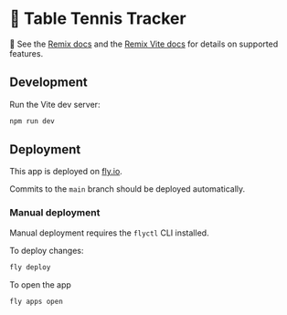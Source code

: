 # 🏓 Table Tennis Tracker

📖 See the [Remix docs](https://remix.run/docs) and the [Remix Vite docs](https://remix.run/docs/en/main/guides/vite) for details on supported features.

## Development

Run the Vite dev server:

```sh
npm run dev
```

## Deployment

This app is deployed on [fly.io](https://fly.io).

Commits to the `main` branch should be deployed automatically.

### Manual deployment

Manual deployment requires the `flyctl` CLI installed.

To deploy changes:

```sh
fly deploy
```

To open the app

```sh
fly apps open
```
